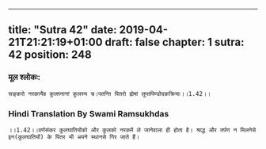 
---
title: "Sutra 42"
date: 2019-04-21T21:21:19+01:00
draft: false
chapter: 1
sutra: 42
position: 248
---
### मूल श्लोकः:
```
सङ्करो नरकायैव कुलघ्नानां कुलस्य च।पतन्ति पितरो ह्येषां लुप्तपिण्डोदकक्रियाः।।1.42।।

```

### Hindi Translation By Swami Ramsukhdas
```
।।1.42।।वर्णसंकर कुलघातियोंको और कुलको नरकमें ले जानेवाला ही होता है। श्राद्ध और तर्पण न मिलनेसे इन(कुलघातियों) के पितर भी अपने स्थानसे गिर जाते हैं।

```


